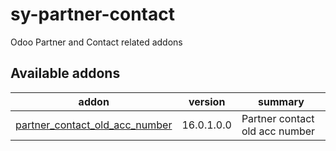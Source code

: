 # sy-partner-contact
Odoo Partner and Contact related addons

[//]: # (addons)

Available addons
----------------
addon | version | summary
--- | --- | ---
[partner_contact_old_acc_number](partner_contact_old_acc_number/) | 16.0.1.0.0 | Partner contact old acc number

[//]: # (end addons)
